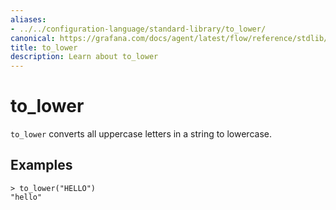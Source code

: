 ```yaml
---
aliases:
- ../../configuration-language/standard-library/to_lower/
canonical: https://grafana.com/docs/agent/latest/flow/reference/stdlib/to_lower/
title: to_lower
description: Learn about to_lower
---
```


# to_lower

`to_lower` converts all uppercase letters in a string to lowercase.

## Examples

```river
> to_lower("HELLO")
"hello"
```
